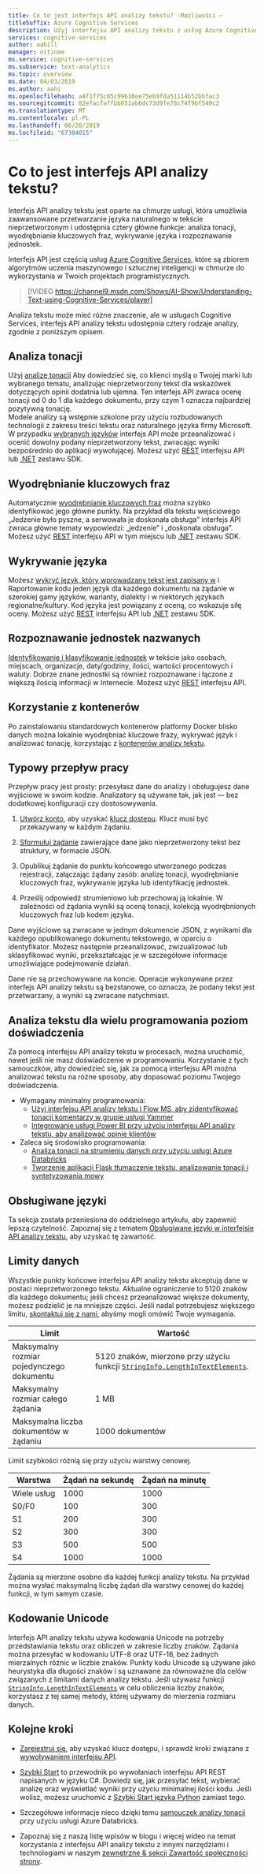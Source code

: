 ```yaml
---
title: Co to jest interfejs API analizy tekstu? -Możliwości —
titleSuffix: Azure Cognitive Services
description: Użyj interfejsu API analizy tekstu z usług Azure Cognitive Services do analizy tonacji, wyodrębnianie kluczowych fraz, wykrywanie języka i rozpoznawanie jednostek.
services: cognitive-services
author: aahill
manager: nitinme
ms.service: cognitive-services
ms.subservice: text-analytics
ms.topic: overview
ms.date: 04/03/2019
ms.author: aahi
ms.openlocfilehash: a4f1f75c85c99610ee75eb9fda51114b52bbfac3
ms.sourcegitcommit: 82efacfaffbb051ab6dc73d9fe78c74f96f549c2
ms.translationtype: MT
ms.contentlocale: pl-PL
ms.lasthandoff: 06/20/2019
ms.locfileid: "67304015"
---
```

# <a name="what-is-text-analytics-api"></a>Co to jest interfejs API analizy tekstu?

Interfejs API analizy tekstu jest oparte na chmurze usługi, która umożliwia zaawansowane przetwarzanie języka naturalnego w tekście nieprzetworzonym i udostępnia cztery główne funkcje: analiza tonacji, wyodrębnianie kluczowych fraz, wykrywanie języka i rozpoznawanie jednostek.

Interfejs API jest częścią usług [Azure Cognitive Services](https://docs.microsoft.com/azure/cognitive-services/), które są zbiorem algorytmów uczenia maszynowego i sztucznej inteligencji w chmurze do wykorzystania w Twoich projektach programistycznych.

> [!VIDEO https://channel9.msdn.com/Shows/AI-Show/Understanding-Text-using-Cognitive-Services/player]

Analiza tekstu może mieć różne znaczenie, ale w usługach Cognitive Services, interfejs API analizy tekstu udostępnia cztery rodzaje analizy, zgodnie z poniższym opisem.

## <a name="sentiment-analysis"></a>Analiza tonacji
Użyj [analizę tonacji](how-tos/text-analytics-how-to-sentiment-analysis.md) Aby dowiedzieć się, co klienci myślą o Twojej marki lub wybranego tematu, analizując nieprzetworzony tekst dla wskazówek dotyczących opinii dodatnia lub ujemna. Ten interfejs API zwraca ocenę tonacji od 0 do 1 dla każdego dokumentu, przy czym 1 oznacza najbardziej pozytywną tonację.<br /> Modele analizy są wstępnie szkolone przy użyciu rozbudowanych technologii z zakresu treści tekstu oraz naturalnego języka firmy Microsoft. W przypadku [wybranych języków](text-analytics-supported-languages.md) interfejs API może przeanalizować i ocenić dowolny podany nieprzetworzony tekst, zwracając wyniki bezpośrednio do aplikacji wywołującej. Możesz użyć [REST](https://westus.dev.cognitive.microsoft.com/docs/services/TextAnalytics-V2-1/operations/56f30ceeeda5650db055a3c9) interfejsu API lub [.NET](https://docs.microsoft.com/azure/cognitive-services/text-analytics/quickstarts/csharp#install-the-nuget-sdk-package) zestawu SDK.

## <a name="key-phrase-extraction"></a>Wyodrębnianie kluczowych fraz
Automatycznie [wyodrębnianie kluczowych fraz](how-tos/text-analytics-how-to-keyword-extraction.md) można szybko identyfikować jego główne punkty. Na przykład dla tekstu wejściowego „Jedzenie było pyszne, a serwowała je doskonała obsługa” interfejs API zwraca główne tematy wypowiedzi: „jedzenie” i „doskonała obsługa”. Możesz użyć [REST](https://westus.dev.cognitive.microsoft.com/docs/services/TextAnalytics-V2-1/operations/56f30ceeeda5650db055a3c6) interfejsu API w tym miejscu lub [.NET](https://docs.microsoft.com/azure/cognitive-services/text-analytics/quickstarts/csharp#install-the-nuget-sdk-package) zestawu SDK.

## <a name="language-detection"></a>Wykrywanie języka
Możesz [wykryć język, który wprowadzany tekst jest zapisany w](how-tos/text-analytics-how-to-language-detection.md) i Raportowanie kodu jeden język dla każdego dokumentu na żądanie w szerokiej gamy języków, warianty, dialekty i w niektórych językach regionalne/kultury. Kod języka jest powiązany z oceną, co wskazuje siłę oceny. Możesz użyć [REST](https://westus.dev.cognitive.microsoft.com/docs/services/TextAnalytics-V2-1/operations/56f30ceeeda5650db055a3c7) interfejsu API lub [.NET](https://docs.microsoft.com/azure/cognitive-services/text-analytics/quickstarts/csharp#install-the-nuget-sdk-package) zestawu SDK.

## <a name="named-entity-recognition"></a>Rozpoznawanie jednostek nazwanych
[Identyfikowanie i klasyfikowanie jednostek](how-tos/text-analytics-how-to-entity-linking.md) w tekście jako osobach, miejscach, organizacje, daty/godziny, ilości, wartości procentowych i waluty. Dobrze znane jednostki są również rozpoznawane i łączone z większą ilością informacji w Internecie. Możesz użyć [REST](https://westus.dev.cognitive.microsoft.com/docs/services/TextAnalytics-V2-1/operations/5ac4251d5b4ccd1554da7634) interfejsu API.

## <a name="use-containers"></a>Korzystanie z kontenerów

Po zainstalowaniu standardowych kontenerów platformy Docker blisko danych można lokalnie wyodrębniać kluczowe frazy, wykrywać język i analizować tonację, korzystając z [kontenerów analizy tekstu](how-tos/text-analytics-how-to-install-containers.md).

## <a name="typical-workflow"></a>Typowy przepływ pracy

Przepływ pracy jest prosty: przesyłasz dane do analizy i obsługujesz dane wyjściowe w swoim kodzie. Analizatory są używane tak, jak jest — bez dodatkowej konfiguracji czy dostosowywania.

1. [Utwórz konto](https://docs.microsoft.com/azure/cognitive-services/cognitive-services-apis-create-account), aby uzyskać [klucz dostępu](how-tos/text-analytics-how-to-access-key.md). Klucz musi być przekazywany w każdym żądaniu.

2. [Sformułuj żądanie](how-tos/text-analytics-how-to-call-api.md#json-schema) zawierające dane jako nieprzetworzony tekst bez struktury, w formacie JSON.

3. Opublikuj żądanie do punktu końcowego utworzonego podczas rejestracji, załączając żądany zasób: analizę tonacji, wyodrębnianie kluczowych fraz, wykrywanie języka lub identyfikację jednostek.

4. Prześlij odpowiedź strumieniowo lub przechowaj ją lokalnie. W zależności od żądania wyniki są oceną tonacji, kolekcją wyodrębnionych kluczowych fraz lub kodem języka.

Dane wyjściowe są zwracane w jednym dokumencie JSON, z wynikami dla każdego opublikowanego dokumentu tekstowego, w oparciu o identyfikator. Możesz następnie przeanalizować, zwizualizować lub sklasyfikować wyniki, przekształcając je w szczegółowe informacje umożliwiające podejmowanie działań.

Dane nie są przechowywane na koncie. Operacje wykonywane przez interfejs API analizy tekstu są bezstanowe, co oznacza, że podany tekst jest przetwarzany, a wyniki są zwracane natychmiast.

## <a name="text-analytics-for-multiple-programming-experience-levels"></a>Analiza tekstu dla wielu programowania poziom doświadczenia

Za pomocą interfejsu API analizy tekstu w procesach, można uruchomić, nawet jeśli nie masz doświadczenie w programowaniu. Korzystanie z tych samouczków, aby dowiedzieć się, jak za pomocą interfejsu API można analizować tekstu na różne sposoby, aby dopasować poziomu Twojego doświadczenia. 

* Wymagany minimalny programowania:
    * [Użyj interfejsu API analizy tekstu i Flow MS, aby zidentyfikować tonacji komentarzy w grupie usługi Yammer](https://docs.microsoft.com/Yammer/integrate-yammer-with-other-apps/sentiment-analysis-flow-azure?toc=%2F%2Fazure%2Fcognitive-services%2Ftext-analytics%2Ftoc.json&bc=%2F%2Fazure%2Fbread%2Ftoc.json)
    * [Integrowanie usługi Power BI przy użyciu interfejsu API analizy tekstu, aby analizować opinie klientów](tutorials/tutorial-power-bi-key-phrases.md)
* Zaleca się środowisko programowania:
    * [Analiza tonacji na strumieniu danych przy użyciu usługi Azure Databricks](https://docs.microsoft.com/azure/azure-databricks/databricks-sentiment-analysis-cognitive-services?toc=%2F%2Fazure%2Fcognitive-services%2Ftext-analytics%2Ftoc.json&bc=%2F%2Fazure%2Fbread%2Ftoc.json)
    * [Tworzenie aplikacji Flask tłumaczenie tekstu, analizowanie tonacji i syntetyzowania mowy](https://docs.microsoft.com/azure/cognitive-services/translator/tutorial-build-flask-app-translation-synthesis?toc=%2F%2Fazure%2Fcognitive-services%2Ftext-analytics%2Ftoc.json&bc=%2F%2Fazure%2Fbread%2Ftoc.json)


<a name="supported-languages"></a>

## <a name="supported-languages"></a>Obsługiwane języki

Ta sekcja została przeniesiona do oddzielnego artykułu, aby zapewnić lepszą czytelność. Zapoznaj się z tematem [Obsługiwane języki w interfejsie API analizy tekstu](text-analytics-supported-languages.md), aby uzyskać tę zawartość.

<a name="data-limits"></a>

## <a name="data-limits"></a>Limity danych

Wszystkie punkty końcowe interfejsu API analizy tekstu akceptują dane w postaci nieprzetworzonego tekstu. Aktualne ograniczenie to 5120 znaków dla każdego dokumentu; jeśli chcesz przeanalizować większe dokumenty, możesz podzielić je na mniejsze części. Jeśli nadal potrzebujesz większego limitu, [skontaktuj się z nami](https://azure.microsoft.com/overview/sales-number/), abyśmy mogli omówić Twoje wymagania.

| Limit | Wartość |
|------------------------|---------------|
| Maksymalny rozmiar pojedynczego dokumentu | 5120 znaków, mierzone przy użyciu funkcji [`StringInfo.LengthInTextElements`](https://docs.microsoft.com/dotnet/api/system.globalization.stringinfo.lengthintextelements). |
| Maksymalny rozmiar całego żądania | 1 MB |
| Maksymalna liczba dokumentów w żądaniu | 1000 dokumentów |

Limit szybkości różnią się przy użyciu warstwy cenowej.

| Warstwa          | Żądań na sekundę | Żądań na minutę |
|---------------|---------------------|---------------------|
| Wiele usług | 1000                | 1000                |
| S0/F0         | 100                 | 300                 |
| S1            | 200                 | 300                 |
| S2            | 300                 | 300                 |
| S3            | 500                 | 500                 |
| S4            | 1000                | 1000                |

Żądania są mierzone osobno dla każdej funkcji analizy tekstu. Na przykład można wysłać maksymalną liczbę żądań dla warstwy cenowej do każdej funkcji, w tym samym czasie.      

## <a name="unicode-encoding"></a>Kodowanie Unicode

Interfejs API analizy tekstu używa kodowania Unicode na potrzeby przedstawiania tekstu oraz obliczeń w zakresie liczby znaków. Żądania można przesyłać w kodowaniu UTF-8 oraz UTF-16, bez żadnych mierzalnych różnic w liczbie znaków. Punkty kodu Unicode są używane jako heurystyka dla długości znaków i są uznawane za równoważne dla celów związanych z limitami danych analizy tekstu. Jeśli używasz funkcji [`StringInfo.LengthInTextElements`](https://docs.microsoft.com/dotnet/api/system.globalization.stringinfo.lengthintextelements) w celu obliczenia liczby znaków, korzystasz z tej samej metody, której używamy do mierzenia rozmiaru danych.

## <a name="next-steps"></a>Kolejne kroki

+ [Zarejestruj się](how-tos/text-analytics-how-to-signup.md), aby uzyskać klucz dostępu, i sprawdź kroki związane z [wywoływaniem interfejsu API](how-tos/text-analytics-how-to-call-api.md).

+ [Szybki Start](quickstarts/csharp.md) to przewodnik po wywołaniach interfejsu API REST napisanych w języku C#. Dowiedz się, jak przesyłać tekst, wybierać analizę oraz wyświetlać wyniki przy użyciu minimalnej ilości kodu. Jeśli wolisz, możesz uruchomić z [Szybki Start języka Python](quickstarts/python.md) zamiast tego.

+ Szczegółowe informacje nieco dzięki temu [samouczek analizy tonacji](https://docs.microsoft.com/azure/azure-databricks/databricks-sentiment-analysis-cognitive-services) przy użyciu usługi Azure Databricks.

+ Zapoznaj się z naszą listę wpisów w blogu i więcej wideo na temat korzystania z interfejsu API analizy tekstu z innymi narzędziami i technologiami w naszym [zewnętrzne & sekcji Zawartość społeczności strony](text-analytics-resource-external-community.md).
